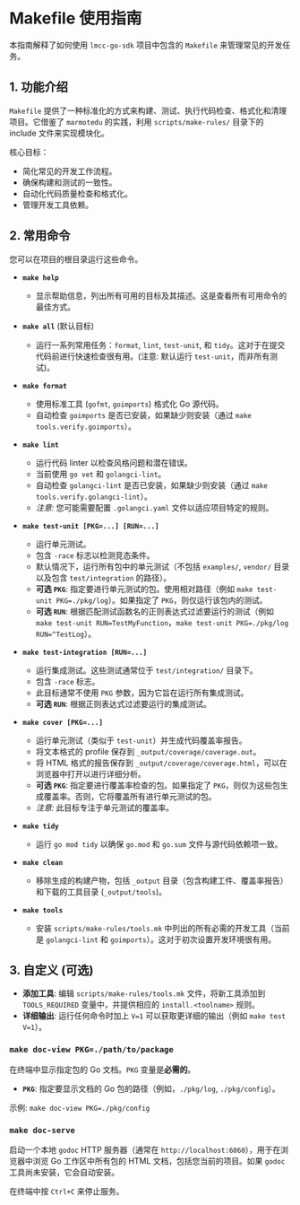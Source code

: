 # Makefile 使用指南

本指南解释了如何使用 `lmcc-go-sdk` 项目中包含的 `Makefile` 来管理常见的开发任务。

## 1. 功能介绍

`Makefile` 提供了一种标准化的方式来构建、测试、执行代码检查、格式化和清理项目。它借鉴了 `marmotedu` 的实践，利用 `scripts/make-rules/` 目录下的 include 文件来实现模块化。

核心目标：
- 简化常见的开发工作流程。
- 确保构建和测试的一致性。
- 自动化代码质量检查和格式化。
- 管理开发工具依赖。

## 2. 常用命令

您可以在项目的根目录运行这些命令。

-   **`make help`**
    -   显示帮助信息，列出所有可用的目标及其描述。这是查看所有可用命令的最佳方式。

-   **`make all`** (默认目标)
    -   运行一系列常用任务：`format`, `lint`, `test-unit`, 和 `tidy`。这对于在提交代码前进行快速检查很有用。(注意: 默认运行 `test-unit`，而非所有测试)。

-   **`make format`**
    -   使用标准工具 (`gofmt`, `goimports`) 格式化 Go 源代码。
    -   自动检查 `goimports` 是否已安装，如果缺少则安装（通过 `make tools.verify.goimports`）。

-   **`make lint`**
    -   运行代码 linter 以检查风格问题和潜在错误。
    -   当前使用 `go vet` 和 `golangci-lint`。
    -   自动检查 `golangci-lint` 是否已安装，如果缺少则安装（通过 `make tools.verify.golangci-lint`）。
    -   *注意:* 您可能需要配置 `.golangci.yaml` 文件以适应项目特定的规则。

-   **`make test-unit [PKG=...] [RUN=...]`**
    -   运行单元测试。
    -   包含 `-race` 标志以检测竞态条件。
    -   默认情况下，运行所有包中的单元测试（不包括 `examples/`, `vendor/` 目录以及包含 `test/integration` 的路径）。
    -   **可选 `PKG`**: 指定要进行单元测试的包。使用相对路径（例如 `make test-unit PKG=./pkg/log`）。如果指定了 `PKG`，则仅运行该包内的测试。
    -   **可选 `RUN`**: 根据匹配测试函数名的正则表达式过滤要运行的测试（例如 `make test-unit RUN=TestMyFunction`，`make test-unit PKG=./pkg/log RUN=^TestLog`）。

-   **`make test-integration [RUN=...]`**
    -   运行集成测试。这些测试通常位于 `test/integration/` 目录下。
    -   包含 `-race` 标志。
    -   此目标通常不使用 `PKG` 参数，因为它旨在运行所有集成测试。
    -   **可选 `RUN`**: 根据正则表达式过滤要运行的集成测试。

-   **`make cover [PKG=...]`**
    -   运行单元测试（类似于 `test-unit`）并生成代码覆盖率报告。
    -   将文本格式的 profile 保存到 `_output/coverage/coverage.out`。
    -   将 HTML 格式的报告保存到 `_output/coverage/coverage.html`，可以在浏览器中打开以进行详细分析。
    -   **可选 `PKG`**: 指定要进行覆盖率检查的包。如果指定了 `PKG`，则仅为这些包生成覆盖率。否则，它将覆盖所有进行单元测试的包。
    -   *注意:* 此目标专注于单元测试的覆盖率。

-   **`make tidy`**
    -   运行 `go mod tidy` 以确保 `go.mod` 和 `go.sum` 文件与源代码依赖项一致。

-   **`make clean`**
    -   移除生成的构建产物，包括 `_output` 目录（包含构建工件、覆盖率报告）和下载的工具目录 (`_output/tools`)。

-   **`make tools`**
    -   安装 `scripts/make-rules/tools.mk` 中列出的所有必需的开发工具（当前是 `golangci-lint` 和 `goimports`）。这对于初次设置开发环境很有用。

## 3. 自定义 (可选)

-   **添加工具**: 编辑 `scripts/make-rules/tools.mk` 文件，将新工具添加到 `TOOLS_REQUIRED` 变量中，并提供相应的 `install.<toolname>` 规则。
-   **详细输出**: 运行任何命令时加上 `V=1` 可以获取更详细的输出（例如 `make test V=1`）。

### `make doc-view PKG=./path/to/package`

在终端中显示指定包的 Go 文档。`PKG` 变量是**必需的**。

*   **`PKG`**: 指定要显示文档的 Go 包的路径（例如，`./pkg/log`, `./pkg/config`）。

示例: `make doc-view PKG=./pkg/config`

### `make doc-serve`

启动一个本地 `godoc` HTTP 服务器（通常在 `http://localhost:6060`），用于在浏览器中浏览 Go 工作区中所有包的 HTML 文档，包括您当前的项目。如果 `godoc` 工具尚未安装，它会自动安装。

在终端中按 `Ctrl+C` 来停止服务。 